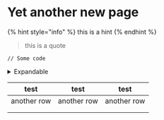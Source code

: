# Yet another new page

{% hint style="info" %}
this is a hint
{% endhint %}

> this is a quote

```regex
// Some code
```

<details>

<summary>Expandable</summary>

text here

</details>

|     test    |     test    |     test    |
| :---------: | :---------: | :---------: |
| another row | another row | another row |
|             |             |             |
|             |             |             |
